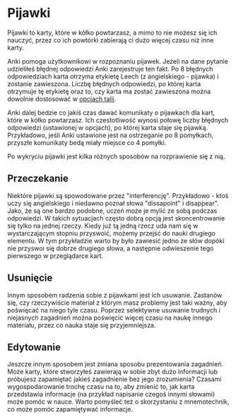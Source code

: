 Pijawki
=======

Pijawki to karty, które w kółko powtarzasz, a mimo to nie możesz się ich nauczyć, przez co ich powtórki zabierają ci dużo więcej czasu niż inne karty.

Anki pomoga użytkownikowi w rozpoznaniu pijawek. Jeżeli na dane pytanie udzieliłeś błędnej odpowiedzi Anki zarejestruje ten fakt. Po 8 błędnych odpowiedziach karta otrzyma etykietę Leech (z angielskiego - pijawka) i zostanie zawieszona. Liczbę błędnych odpowiedzi, po której karta otrzymuje tę etykietę oraz to, czy karta ma zostać zawieszona można dowolnie dostosować w [opcjach talii](deck-options.md).

Anki dalej bedzie co jakiś czas dawać komunikaty o pijawkach dla kart, które w kółko powtarzasz. Ich czestotliwość wynosi połowę liczby błędnych odpowiedzi (ustawionej w opcjach), po której karta staje się pijawką. Przykładowo, jeśli Anki ustawione jest na ostrzeganie po 8 pomyłkach, przyszłe komunikaty bedą miały miejsce co 4 pomyłki.

Po wykryciu pijawki jest kilka różnych sposobów na rozprawienie się z nią.

Przeczekanie
-------

Niektóre pijawki są spowodowane przez "interferencję". Przykładowo - ktoś uczy się angielskiego i niedawno poznał słowa "dissapoint" i disappear". Jako, że są one bardzo podobne, uczeń może je mylić ze sobą podczas odpowiedzi. W takich sytuacjach często dobrą opcją jest skoncentrowanie się tylko na jednej rzeczy. Kiedy już tą jedną rzecz uda nam się w wystarczającym stopniu przyswoić, możemy przejść do nauki drugiego elementu. W tym przykładzie warto by było zawiesić jedno ze słów dopóki nie przyswoi się dobrze drugiego słowa, a następnie odwieszenie tego pierwszego w przeglądarce kart.

Usunięcie
--------

Innym sposobem radzenia sobie z pijawkami jest ich usuwanie. Zastanów się, czy rzeczywiście materiał z którym masz problemy jest taki ważny, aby poświęcać na niego tyle czasu. Poprzez selektywne usuwanie trudnych i niejasnych zagadnień można poświęcić więcej czasu na naukę innego materiału, przez co nauka staje się przyjemniejsza.

Edytowanie
-------

Jeszcze innym sposobem jest zmiana sposobu prezentowania zagadnień.
Może karty, które stworzyłeś zawierają w sobie zbyt dużo informacji lub próbujesz zapamiętać jakieś zagadnienie bez jego zrozumienia? Czasami wygospodarowanie trochę czasu na to, aby zmienić to, jak karta przedstawia informacje (na przykład napisanie czegoś innymi słowami) może pomóc w nauce. Warto pomyśleć też o skorzystaniu z mnemotechnik, co może pomóc zapamiętywać informacje.

